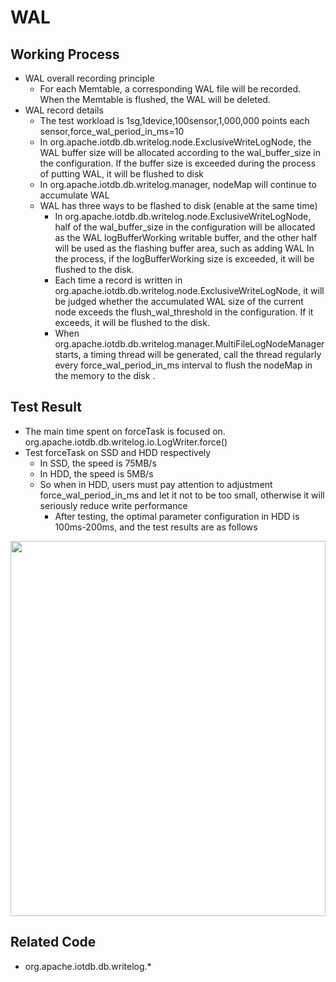 <!--

    Licensed to the Apache Software Foundation (ASF) under one
    or more contributor license agreements.  See the NOTICE file
    distributed with this work for additional information
    regarding copyright ownership.  The ASF licenses this file
    to you under the Apache License, Version 2.0 (the
    "License"); you may not use this file except in compliance
    with the License.  You may obtain a copy of the License at
    
        http://www.apache.org/licenses/LICENSE-2.0
    
    Unless required by applicable law or agreed to in writing,
    software distributed under the License is distributed on an
    "AS IS" BASIS, WITHOUT WARRANTIES OR CONDITIONS OF ANY
    KIND, either express or implied.  See the License for the
    specific language governing permissions and limitations
    under the License.

-->

# WAL

## Working Process
* WAL overall recording principle
  * For each Memtable, a corresponding WAL file will be recorded. When the Memtable is flushed, the WAL will be deleted.
* WAL record details
  * The test workload is 1sg,1device,100sensor,1,000,000 points each sensor,force_wal_period_in_ms=10
  * In org.apache.iotdb.db.writelog.node.ExclusiveWriteLogNode, the WAL buffer size will be allocated according to the wal_buffer_size in the configuration. If the buffer size is exceeded during the process of putting WAL, it will be flushed to disk
  * In org.apache.iotdb.db.writelog.manager, nodeMap will continue to accumulate WAL
  * WAL has three ways to be flashed to disk (enable at the same time)
    * In org.apache.iotdb.db.writelog.node.ExclusiveWriteLogNode, half of the wal_buffer_size in the configuration will be allocated as the WAL logBufferWorking writable buffer, and the other half will be used as the flashing buffer area, such as adding WAL In the process, if the logBufferWorking size is exceeded, it will be flushed to the disk.
    * Each time a record is written in org.apache.iotdb.db.writelog.node.ExclusiveWriteLogNode, it will be judged whether the accumulated WAL size of the current node exceeds the flush_wal_threshold in the configuration. If it exceeds, it will be flushed to the disk.
    * When org.apache.iotdb.db.writelog.manager.MultiFileLogNodeManager starts, a timing thread will be generated, call the thread regularly every force_wal_period_in_ms interval to flush the nodeMap in the memory to the disk .

## Test Result

* The main time spent on forceTask is focused on. org.apache.iotdb.db.writelog.io.LogWriter.force()
* Test forceTask on SSD and HDD respectively
  * In SSD, the speed is 75MB/s
  * In HDD, the speed is 5MB/s
  * So when in HDD, users must pay attention to adjustment force_wal_period_in_ms and let it not to be too small, otherwise it will seriously reduce write performance
    * After testing, the optimal parameter configuration in HDD is 100ms-200ms, and the test results are as follows
<img style="width:100%; max-width:800px; max-height:600px; margin-left:auto; margin-right:auto; display:block;" src="https://user-images.githubusercontent.com/24886743/93157479-e3319f80-f73c-11ea-836f-459d03cb2fab.png">

## Related Code

* org.apache.iotdb.db.writelog.*
